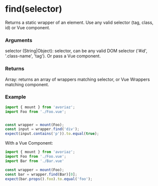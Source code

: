 # find(selector)

Returns a static wrapper of an element. Use any valid selector (tag, class, id) or Vue component.

### Arguments

selector (String|Object): selector, can be any valid DOM selector ('#id', '.class-name', 'tag'). Or pass a Vue component.

### Returns

Array: returns an array of wrappers matching selector, or Vue Wrappers matching component.

### Example

```js
import { mount } from 'avoriaz';
import Foo from './Foo.vue';


const wrapper = mount(Foo);
const input = wrapper.find('div');
expect(input.contains('p')).to.equal(true);
```

With a Vue Component:
```js
import { mount } from 'avoriaz';
import Foo from './Foo.vue';
import Bar from './Bar.vue'

const wrapper = mount(Foo);
const bar = wrapper.find(Bar)[0];
expect(bar.props().foo).to.equal('foo');
```